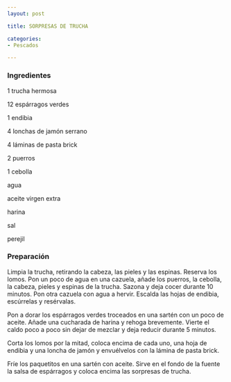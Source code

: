 ```yaml
---
layout: post

title: SORPRESAS DE TRUCHA

categories:
- Pescados

---
```

<h3>Ingredientes</h3>

1 trucha hermosa

12 espárragos verdes

1 endibia

4 lonchas de jamón serrano

4 láminas de pasta brick

2 puerros

1 cebolla

agua

aceite virgen extra

harina

sal

perejil

<h3>Preparación</h3>

Limpia la trucha, retirando la cabeza, las pieles y las espinas. Reserva los lomos. Pon un poco de agua en una cazuela, añade los puerros, la cebolla, la cabeza, pieles y espinas de la trucha. Sazona y deja cocer durante 10 minutos. Pon otra cazuela con agua a hervir. Escalda las hojas de endibia, escúrrelas y resérvalas.

Pon a dorar los espárragos verdes troceados en una sartén con un poco de aceite. Añade una cucharada de harina y rehoga brevemente. Vierte el caldo poco a poco sin dejar de mezclar y deja reducir durante 5 minutos.

Corta los lomos por la mitad, coloca encima de cada uno, una hoja de endibia y una loncha de jamón y envuélvelos con la lámina de pasta brick.

Fríe los paquetitos en una sartén con aceite. Sirve en el fondo de la fuente la salsa de espárragos y coloca encima las sorpresas de trucha.

